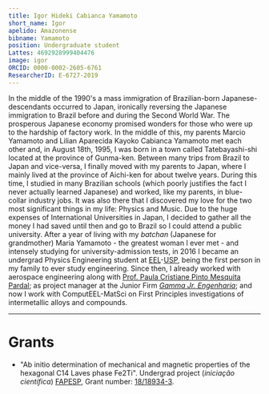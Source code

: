 ```yaml
---
title: Igor Hideki Cabianca Yamamoto
short_name: Igor
apelido: Amazonense
bibname: Yamamoto
position: Undergraduate student
Lattes: 4692928999404476
image: igor
ORCID: 0000-0002-2605-6761
ResearcherID: E-6727-2019
---
```


In the middle of the 1990's a mass immigration of Brazilian-born Japanese-descendants occurred to Japan, ironically reversing the Japanese immigration to Brazil before and during the Second World War. The prosperous Japanese economy promised wonders for those who were up to the hardship of factory work. In the middle of this, my parents Marcio Yamamoto and Lilian Aparecida Kayoko Cabianca Yamamoto met each other and, in August 18th, 1995, I was born in a town called Tatebayashi-shi located at the province of Gunma-ken. Between many trips from Brazil to Japan and vice-versa, I finally moved with my parents to Japan, where I mainly lived at the province of Aichi-ken for about twelve years. During this time, I studied in many Brazilian schools (which poorly justifies the fact I never actually learned Japanese) and worked, like my parents, in blue-collar industry jobs. It was also there that I discovered my love for the two most significant things in my life: Physics and Music. Due to the huge expenses of International Universities in Japan, I decided to gather all the money I had saved until then and go to Brazil so I could attend a public university. After a year of living with my *batchan* (Japanese for grandmother) Maria Yamamoto - the greatest woman I ever met - and intensely studying for university-admission tests, in 2016 I became an undergrad Physics Engineering student at [EEL]-[USP], being the first person in my family to ever study engineering. Since then, I already worked with aerospace engineering along with [Prof. Paula Cristiane Pinto Mesquita Pardal]; as project manager at the Junior Firm *[Gamma Jr. Engenharia]*; and now I work with ComputEEL-MatSci on First Principles investigations of intermetallic alloys and compounds.

---
# Grants

- "Ab initio determination of mechanical and magnetic properties of the hexagonal C14 Laves phase Fe2Ti". Undergrad project (*iniciação científica*) [FAPESP], Grant number:	[18/18934-3].

[USP]: https://www5.usp.br/
[EEL]: https://site.eel.usp.br/
[FAPESP]: http://www.fapesp.br/en/
[18/18934-3]: https://bv.fapesp.br/en/bolsas/181992/
[Prof. Paula Cristiane Pinto Mesquita Pardal]: http://lattes.cnpq.br/1119433337723153
[Gamma Jr. Engenharia]: https://www.linkedin.com/company/gammajrengenharia/

